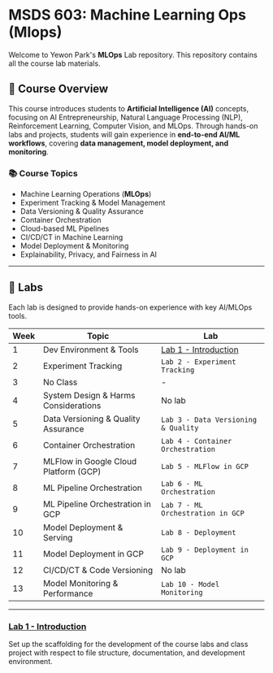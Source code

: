 # MSDS 603: Machine Learning Ops (Mlops)

Welcome to Yewon Park's **MLOps** Lab repository. This repository contains all the course lab materials.

## 📌 Course Overview
This course introduces students to **Artificial Intelligence (AI)** concepts, focusing on AI Entrepreneurship, Natural Language Processing (NLP), Reinforcement Learning, Computer Vision, and MLOps. Through hands-on labs and projects, students will gain experience in **end-to-end AI/ML workflows**, covering **data management, model deployment, and monitoring**.

### **📚 Course Topics**
- Machine Learning Operations (**MLOps**)
- Experiment Tracking & Model Management
- Data Versioning & Quality Assurance
- Container Orchestration
- Cloud-based ML Pipelines
- CI/CD/CT in Machine Learning
- Model Deployment & Monitoring
- Explainability, Privacy, and Fairness in AI

---

## 📝 Labs
Each lab is designed to provide hands-on experience with key AI/MLOps tools.

| Week | Topic                                      | Lab |
|------|--------------------------------------------|----------------------------------|
| 1    | Dev Environment & Tools                    | [Lab 1 - Introduction](Notebooks/Lab_1_development.ipynb) |
| 2    | Experiment Tracking                        | `Lab 2 - Experiment Tracking` |
| 3    | No Class                                   | - |
| 4    | System Design & Harms Considerations      | No lab |
| 5    | Data Versioning & Quality Assurance       | `Lab 3 - Data Versioning & Quality` |
| 6    | Container Orchestration                   | `Lab 4 - Container Orchestration` |
| 7    | MLFlow in Google Cloud Platform (GCP)     | `Lab 5 - MLFlow in GCP` |
| 8    | ML Pipeline Orchestration                 | `Lab 6 - ML Orchestration` |
| 9    | ML Pipeline Orchestration in GCP          | `Lab 7 - ML Orchestration in GCP` |
| 10   | Model Deployment & Serving                | `Lab 8 - Deployment` |
| 11   | Model Deployment in GCP                   | `Lab 9 - Deployment in GCP` |
| 12   | CI/CD/CT & Code Versioning                | No lab |
| 13   | Model Monitoring & Performance            | `Lab 10 - Model Monitoring` |

---

### [Lab 1 - Introduction](Notebooks/Lab_1_development.ipynb)
Set up the scaffolding for the development of the course labs and class project with respect to file structure, documentation, and development environment.

